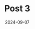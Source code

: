 ---
title: "Post 3"
image: "images/stock.jpg"
date: 2024-09-07
layout: post
desc: "A third post"
---